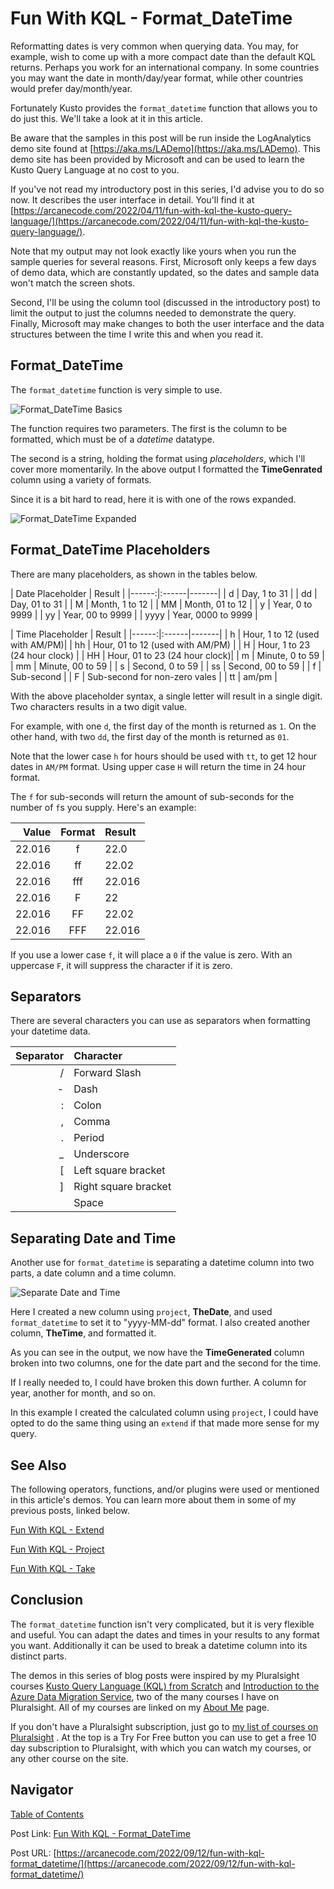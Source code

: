 # Fun With KQL - Format_DateTime

Reformatting dates is very common when querying data. You may, for example, wish to come up with a more compact date than the default KQL returns. Perhaps you work for an international company. In some countries you may want the date in month/day/year format, while other countries would prefer day/month/year.

Fortunately Kusto provides the `format_datetime` function that allows you to do just this. We'll take a look at it in this article.

Be aware that the samples in this post will be run inside the LogAnalytics demo site found at [https://aka.ms/LADemo](https://aka.ms/LADemo). This demo site has been provided by Microsoft and can be used to learn the Kusto Query Language at no cost to you.

If you've not read my introductory post in this series, I'd advise you to do so now. It describes the user interface in detail. You'll find it at [https://arcanecode.com/2022/04/11/fun-with-kql-the-kusto-query-language/](https://arcanecode.com/2022/04/11/fun-with-kql-the-kusto-query-language/).

Note that my output may not look exactly like yours when you run the sample queries for several reasons. First, Microsoft only keeps a few days of demo data, which are constantly updated, so the dates and sample data won't match the screen shots.

Second, I'll be using the column tool (discussed in the introductory post) to limit the output to just the columns needed to demonstrate the query. Finally, Microsoft may make changes to both the user interface and the data structures between the time I write this and when you read it.

## Format_DateTime

The `format_datetime` function is very simple to use.

![Format_DateTime Basics](05.01.01_Format_DateTime_Basics.png)

The function requires two parameters. The first is the column to be formatted, which must be of a _datetime_ datatype.

The second is a string, holding the format using _placeholders_, which I'll cover more momentarily. In the above output I formatted the **TimeGenrated** column using a variety of formats.

Since it is a bit hard to read, here it is with one of the rows expanded.

![Format_DateTime Expanded](05.01.02_Format_DateTime_Expanded_Results.png)

## Format_DateTime Placeholders

There are many placeholders, as shown in the tables below.

| Date Placeholder | Result |
|------:|:------|-------|
|    d | Day, 1 to 31 |
|   dd | Day, 01 to 31 |
|    M | Month, 1 to 12 |
|   MM | Month, 01 to 12 |
|    y | Year, 0 to 9999 |
|   yy | Year, 00 to 9999 |
| yyyy | Year, 0000 to 9999 |

| Time Placeholder | Result |
|------:|:------|-------|
|  h | Hour, 1 to 12 (used with AM/PM)|
| hh | Hour, 01 to 12 (used with AM/PM) |
|  H | Hour, 1 to 23 (24 hour clock) |
| HH | Hour, 01 to 23 (24 hour clock)|
|  m | Minute, 0 to 59 |
| mm | Minute, 00 to 59 |
|  s | Second, 0 to 59 |
| ss | Second, 00 to 59 |
| f | Sub-second |
| F | Sub-second for non-zero vales |
| tt | am/pm |

With the above placeholder syntax, a single letter will result in a single digit. Two characters results in a two digit value.

For example, with one `d`, the first day of the month is returned as `1`. On the other hand, with two `dd`, the first day of the month is returned as `01`.

Note that the lower case `h` for hours should be used with `tt`, to get 12 hour dates in `AM/PM` format. Using upper case `H` will return the time in 24 hour format.

The `f` for sub-seconds will return the amount of sub-seconds for the number of `f`s you supply. Here's an example:

| Value| Format | Result |
|-----:|:----:|:-----|
| 22.016 | f | 22.0 |
| 22.016 | ff | 22.02 |
| 22.016 | fff | 22.016 |
| 22.016 | F | 22 |
| 22.016 | FF | 22.02 |
| 22.016 | FFF | 22.016 |

If you use a lower case `f`, it will place a `0` if the value is zero. With an uppercase `F`, it will suppress the character if it is zero.

## Separators

There are several characters you can use as separators when formatting your datetime data.

| Separator | Character |
|-----:|:-----|
| / | Forward Slash |
| - | Dash |
| : | Colon |
| , | Comma |
| . | Period |
| _ | Underscore |
| [ | Left square bracket |
| ] | Right square bracket |
| | Space |

## Separating Date and Time

Another use for `format_datetime` is separating a datetime column into two parts, a date column and a time column.

![Separate Date and Time](05.01.03_Separate_Date_And_Time.png)

Here I created a new column using `project`, **TheDate**, and used `format_datetime` to set it to "yyyy-MM-dd" format. I also created another column, **TheTime**, and formatted it.

As you can see in the output, we now have the **TimeGenerated** column broken into two columns, one for the date part and the second for the time.

If I really needed to, I could have broken this down further. A column for year, another for month, and so on.

In this example I created the calculated column using `project`, I could have opted to do the same thing using an `extend` if that made more sense for my query.

## See Also

The following operators, functions, and/or plugins were used or mentioned in this article's demos. You can learn more about them in some of my previous posts, linked below.

[Fun With KQL - Extend](https://arcanecode.com/2022/05/23/fun-with-kql-extend/)

[Fun With KQL - Project](https://arcanecode.com/2022/05/30/fun-with-kql-project/)

[Fun With KQL - Take](https://arcanecode.com/2022/05/02/fun-with-kql-take/)

## Conclusion

The `format_datetime` function isn't very complicated, but it is very flexible and useful. You can adapt the dates and times in your results to any format you want. Additionally it can be used to break a datetime column into its distinct parts.

The demos in this series of blog posts were inspired by my Pluralsight courses [Kusto Query Language (KQL) from Scratch](https://pluralsight.pxf.io/MXDo5o) and [Introduction to the Azure Data Migration Service](https://pluralsight.pxf.io/2rQXjQ), two of the many courses I have on Pluralsight. All of my courses are linked on my [About Me](https://arcanecode.com/info/) page.

If you don't have a Pluralsight subscription, just go to [my list of courses on Pluralsight](https://pluralsight.pxf.io/kjz6jn) . At the top is a Try For Free button you can use to get a free 10 day subscription to Pluralsight, with which you can watch my courses, or any other course on the site.

## Navigator
[Table of Contents](../Table%20of%20Contents.md)

Post Link: [Fun With KQL - Format_DateTime](https://arcanecode.com/2022/09/12/fun-with-kql-format_datetime/)

Post URL: [https://arcanecode.com/2022/09/12/fun-with-kql-format_datetime/](https://arcanecode.com/2022/09/12/fun-with-kql-format_datetime/)
